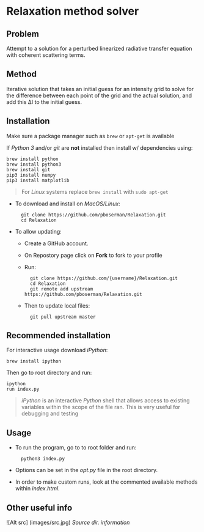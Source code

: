 Relaxation method solver
========================
## Problem
Attempt to a solution for a perturbed linearized radiative transfer equation with coherent scattering terms.

## Method
Iterative solution that takes an initial guess for an intensity grid to solve for the difference between each point of the grid and the actual solution, and add this ∆I to the initial guess.

## Installation

Make sure a package manager such as `brew` or `apt-get` is available

If *Python 3* and/or *git* are **not** installed then install w/ dependencies using:
	
	brew install python
	brew install python3
	brew install git
	pip3 install numpy
	pip3 install matplotlib
	
> For *Linux* systems replace `brew install` with `sudo apt-get` 

- To download and install on *MacOS/Linux*:

		git clone https://github.com/pboserman/Relaxation.git
		cd Relaxation

- To allow updating:

	* Create a GitHub account.
	* On Repostory page click on **Fork** to fork to your profile
	* Run:

			git clone https://github.com/{username}/Relaxation.git 
			cd Relaxation
			git remote add upstream https://github.com/pboserman/Relaxation.git

	* Then to update local files:
	
			git pull upstream master
			
## Recommended installation

For interactive usage download *iPython*:

	brew install ipython

Then go to root directory and run:

	ipython
	run index.py
	
> *iPython* is an interactive *Python* shell that allows access to existing variables within the scope of the file ran.
> This is very useful for debugging and testing
	

## Usage
* To run the program, go to to root folder and run:
		
		python3 index.py

* Options can be set in the *opt.py* file in the root directory. 

* In order to make custom runs, look at the commented available methods within *index.html*.


## Other useful info

![Alt src] (images/src.jpg)	 *Source dir. information*